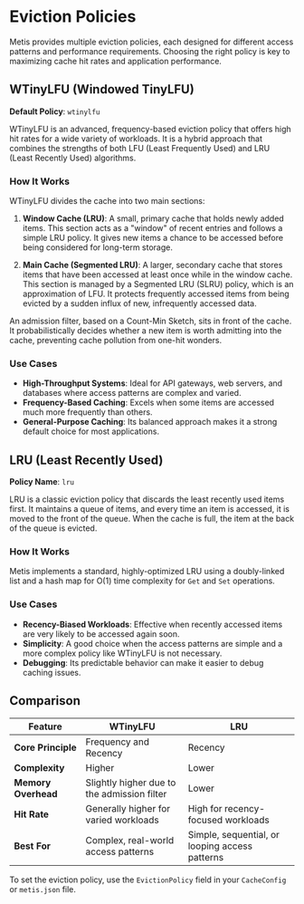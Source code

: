 # Eviction Policies

Metis provides multiple eviction policies, each designed for different access patterns and performance requirements. Choosing the right policy is key to maximizing cache hit rates and application performance.

## WTinyLFU (Windowed TinyLFU)

**Default Policy**: `wtinylfu`

WTinyLFU is an advanced, frequency-based eviction policy that offers high hit rates for a wide variety of workloads. It is a hybrid approach that combines the strengths of both LFU (Least Frequently Used) and LRU (Least Recently Used) algorithms.

### How It Works

WTinyLFU divides the cache into two main sections:

1.  **Window Cache (LRU)**: A small, primary cache that holds newly added items. This section acts as a "window" of recent entries and follows a simple LRU policy. It gives new items a chance to be accessed before being considered for long-term storage.

2.  **Main Cache (Segmented LRU)**: A larger, secondary cache that stores items that have been accessed at least once while in the window cache. This section is managed by a Segmented LRU (SLRU) policy, which is an approximation of LFU. It protects frequently accessed items from being evicted by a sudden influx of new, infrequently accessed data.

An admission filter, based on a Count-Min Sketch, sits in front of the cache. It probabilistically decides whether a new item is worth admitting into the cache, preventing cache pollution from one-hit wonders.

### Use Cases

- **High-Throughput Systems**: Ideal for API gateways, web servers, and databases where access patterns are complex and varied.
- **Frequency-Based Caching**: Excels when some items are accessed much more frequently than others.
- **General-Purpose Caching**: Its balanced approach makes it a strong default choice for most applications.

## LRU (Least Recently Used)

**Policy Name**: `lru`

LRU is a classic eviction policy that discards the least recently used items first. It maintains a queue of items, and every time an item is accessed, it is moved to the front of the queue. When the cache is full, the item at the back of the queue is evicted.

### How It Works

Metis implements a standard, highly-optimized LRU using a doubly-linked list and a hash map for O(1) time complexity for `Get` and `Set` operations.

### Use Cases

- **Recency-Biased Workloads**: Effective when recently accessed items are very likely to be accessed again soon.
- **Simplicity**: A good choice when the access patterns are simple and a more complex policy like WTinyLFU is not necessary.
- **Debugging**: Its predictable behavior can make it easier to debug caching issues.

## Comparison

| Feature             | WTinyLFU                                       | LRU                                            |
| ------------------- | ---------------------------------------------- | ---------------------------------------------- |
| **Core Principle**  | Frequency and Recency                          | Recency                                        |
| **Complexity**      | Higher                                         | Lower                                          |
| **Memory Overhead** | Slightly higher due to the admission filter    | Lower                                          |
| **Hit Rate**        | Generally higher for varied workloads          | High for recency-focused workloads             |
| **Best For**        | Complex, real-world access patterns            | Simple, sequential, or looping access patterns |

To set the eviction policy, use the `EvictionPolicy` field in your `CacheConfig` or `metis.json` file.
